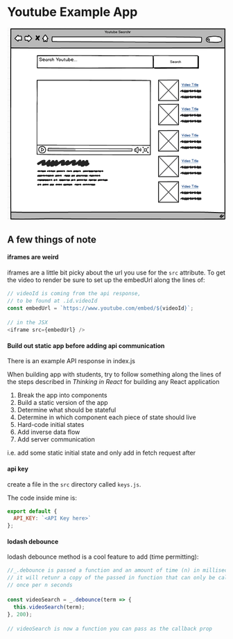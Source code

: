 # Youtube Example App

![Copy this image if you like](youtube-example-mockup-img.png)

## A few things of note

#### iframes are weird

iframes are a little bit picky about the url you use for the `src` attribute.
To get the video to render be sure to set up the embedUrl along the lines of:

```js
// videoId is coming from the api response,
// to be found at .id.videoId
const embedUrl = `https://www.youtube.com/embed/${videoId}`;

// in the JSX
<iframe src={embedUrl} />
```
#### Build out static app before adding api communication

There is an example API response in index.js

When building app with students, try to follow something along the lines of the steps described in *Thinking in React* for building any React application

1. Break the app into components
2. Build a static version of the app
3. Determine what should be stateful
4. Determine in which component each piece of state should live
5. Hard-code initial states
6. Add inverse data flow
7. Add server communication

i.e. add some static initial state and only add in fetch request after

#### api key

create a file in the `src` directory called `keys.js`.

The code inside mine is:

```js
export default {
  API_KEY: `<API Key here>`
};

```

#### lodash debounce

lodash debounce method is a cool feature to add (time permitting):

```js
//_.debounce is passed a function and an amount of time (n) in milliseconds.
// it will retunr a copy of the passed in function that can only be called
// once per n seconds

const videoSearch = _.debounce(term => {
  this.videoSearch(term);
}, 200);

// videoSearch is now a function you can pass as the callback prop
```

